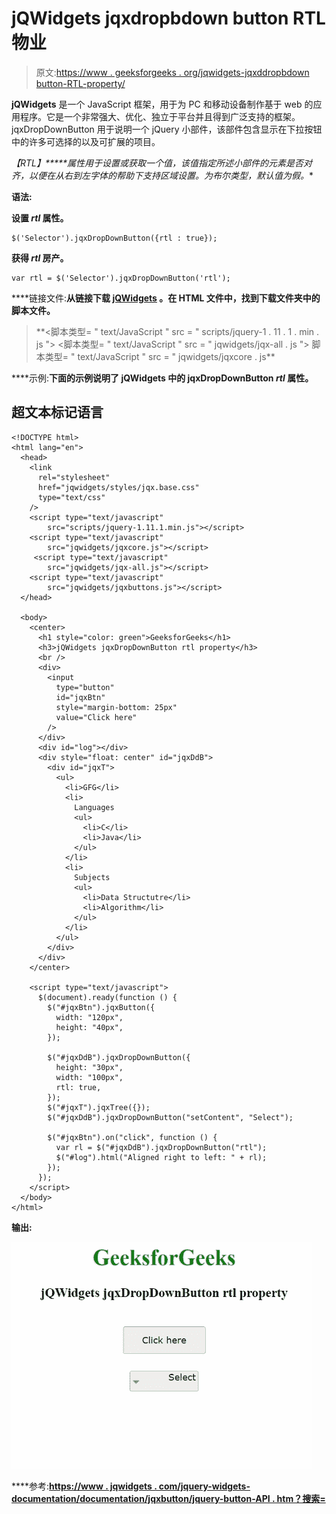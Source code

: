 # jQWidgets jqxdropbdown button RTL 物业

> 原文:[https://www . geeksforgeeks . org/jqwidgets-jqxddropbdown button-RTL-property/](https://www.geeksforgeeks.org/jqwidgets-jqxdropdownbutton-rtl-property/)

**jQWidgets** 是一个 JavaScript 框架，用于为 PC 和移动设备制作基于 web 的应用程序。它是一个非常强大、优化、独立于平台并且得到广泛支持的框架。jqxDropDownButton 用于说明一个 jQuery 小部件，该部件包含显示在下拉按钮中的许多可选择的以及可扩展的项目。

***【RTL】*****属性用于设置或获取一个值，该值指定所述小部件的元素是否对齐，以便在从右到左字体的帮助下支持区域设置。为布尔类型，默认值为*假*。**

****语法:****

**设置 *rtl* 属性。**

```
$('Selector').jqxDropDownButton({rtl : true}); 
```

**获得 *rtl* 房产。**

```
var rtl = $('Selector').jqxDropDownButton('rtl'); 
```

****链接文件:**从链接下载 [jQWidgets](https://www.jqwidgets.com/download/) 。在 HTML 文件中，找到下载文件夹中的脚本文件。**

> <link rel="”stylesheet”" href="”jqwidgets/styles/jqx.base.css”" type="”text/css”"> **<脚本类型= " text/JavaScript " src = " scripts/jquery-1 . 11 . 1 . min . js "></脚本>
> <脚本类型= " text/JavaScript " src = " jqwidgets/jqx-all . js "></脚本>
> 脚本类型= " text/JavaScript " src = " jqwidgets/jqxcore . js**

****示例:**下面的示例说明了 jQWidgets 中的 jqxDropDownButton *rtl* 属性。**

## **超文本标记语言**

```
<!DOCTYPE html>
<html lang="en">
  <head>
    <link
      rel="stylesheet"
      href="jqwidgets/styles/jqx.base.css"
      type="text/css"
    />
    <script type="text/javascript" 
        src="scripts/jquery-1.11.1.min.js"></script>
    <script type="text/javascript" 
        src="jqwidgets/jqxcore.js"></script>
     <script type="text/javascript" 
        src="jqwidgets/jqx-all.js"></script>
    <script type="text/javascript" 
        src="jqwidgets/jqxbuttons.js"></script>
  </head>

  <body>
    <center>
      <h1 style="color: green">GeeksforGeeks</h1>
      <h3>jQWidgets jqxDropDownButton rtl property</h3>
      <br />
      <div>
        <input
          type="button"
          id="jqxBtn"
          style="margin-bottom: 25px"
          value="Click here"
        />
      </div>
      <div id="log"></div>
      <div style="float: center" id="jqxDdB">
        <div id="jqxT">
          <ul>
            <li>GFG</li>
            <li>
              Languages
              <ul>
                <li>C</li>
                <li>Java</li>
              </ul>
            </li>
            <li>
              Subjects
              <ul>
                <li>Data Structutre</li>
                <li>Algorithm</li>
              </ul>
            </li>
          </ul>
        </div>
      </div>
    </center>

    <script type="text/javascript">
      $(document).ready(function () {
        $("#jqxBtn").jqxButton({
          width: "120px",
          height: "40px",
        });

        $("#jqxDdB").jqxDropDownButton({
          height: "30px",
          width: "100px",
          rtl: true,
        });
        $("#jqxT").jqxTree({});
        $("#jqxDdB").jqxDropDownButton("setContent", "Select");

        $("#jqxBtn").on("click", function () {
          var rl = $("#jqxDdB").jqxDropDownButton("rtl");
          $("#log").html("Aligned right to left: " + rl);
        });
      });
    </script>
  </body>
</html>
```

****输出:****

**![](img/daec7b9c778c0cfce2c92d68b9859d5c.png)**

****参考:**[https://www . jqwidgets . com/jquery-widgets-documentation/documentation/jqxbutton/jquery-button-API . htm？搜索=](https://www.jqwidgets.com/jquery-widgets-documentation/documentation/jqxbutton/jquery-button-api.htm?search=)**